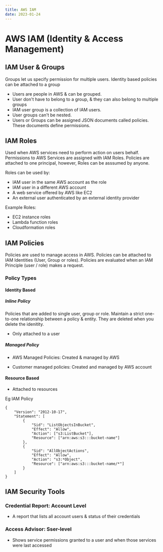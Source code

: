 ```yaml
---
title: AWS IAM
date: 2023-01-24
---
```

# AWS IAM (Identity & Access Management)

## IAM User & Groups

Groups let us specify permission for multiple users. Identity based policies can be attached to a group

- Users are people in AWS & can be grouped.
- User don't have to belong to a group, & they can also belong to multiple groups
- IAM user group is a collection of IAM users.
- User groups can't be nested.
- Users or Groups can be assigned JSON documents called policies. These documents define permissions.

## IAM Roles

Used when AWS services need to perform action on users behalf. Permissions to AWS Services are assigned with IAM Roles. Policies are attached to one principal, however, Roles can be asssumed by anyone.

Roles can be used by:
- IAM user in the same AWS account as the role
- IAM user in a different AWS account
- A web service offered by AWS like EC2
- An external user authenticated by an external identity provider

Example Roles:

- EC2 instance roles
- Lambda function roles
- Cloudformation roles

## IAM Policies

Policies are used to manage access in AWS. Policies can be attached to IAM Identities (User, Group or roles). Policies are evaluated when an IAM Principle (user / role) makes a request.

### Policy Types

#### Identity Based

##### Inline Policy

Policies that are added to single user, group or role. Maintain a strict one-to-one relationship between a policy & entity. They are deleted when you delete the idenitity.

- Only attached to a user

##### Managed Policy

- AWS Managed Policies: Created & managed by AWS

- Customer managed policies: Created and managed by AWS account


#### Resource Based

- Attached to resources

Eg IAM Policy

```
{
    "Version": "2012-10-17",
    "Statement": [
        {
            "Sid": "ListObjectsInBucket",
            "Effect": "Allow",
            "Action": ["s3:ListBucket"],
            "Resource": ["arn:aws:s3:::bucket-name"]
        },
        {
            "Sid": "AllObjectActions",
            "Effect": "Allow",
            "Action": "s3:*Object",
            "Resource": ["arn:aws:s3:::bucket-name/*"]
        }
    ]
}
```

## IAM Security Tools

### Credential Report: Account Level
- A report that lists all account users & status of their credentials

### Access Advisor: Sser-level
- Shows service permissions granted to a user and when those services were last accessed